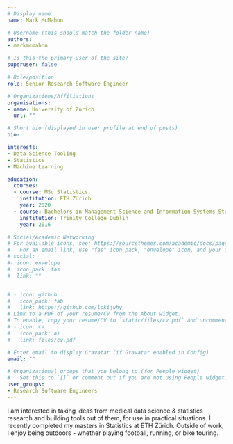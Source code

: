 ```yaml
---
# Display name
name: Mark McMahon

# Username (this should match the folder name)
authors:
- markmcmahon

# Is this the primary user of the site?
superuser: false

# Role/position
role: Senior Research Software Engineer

# Organizations/Affiliations
organisations:
- name: University of Zurich
  url: ""

# Short bio (displayed in user profile at end of posts)
bio:

interests:
- Data Science Tooling
- Statistics
- Machine Learning 

education:
  courses:
  - course: MSc Statistics
    institution: ETH Zürich
    year: 2020
  - course: Bachelors in Management Science and Information Systems Studies
    institution: Trinity College Dublin
    year: 2016

# Social/Academic Networking
# For available icons, see: https://sourcethemes.com/academic/docs/page-builder/#icons
#   For an email link, use "fas" icon pack, "envelope" icon, and your uzh email up to before the '@'.
# social:
#- icon: envelope
#  icon_pack: fas
#  link: ""


# - icon: github
#   icon_pack: fab
#   link: https://github.com/lokijuhy
# Link to a PDF of your resume/CV from the About widget.
# To enable, copy your resume/CV to `static/files/cv.pdf` and uncomment the lines below.
# - icon: cv
#   icon_pack: ai
#   link: files/cv.pdf

# Enter email to display Gravatar (if Gravatar enabled in Config)
email: ""

# Organizational groups that you belong to (for People widget)
#   Set this to `[]` or comment out if you are not using People widget.
user_groups:
- Research Software Engineers
---
```


I am interested in taking ideas from medical data science & statistics research and building tools out of them, for use in practical situations. I recently completed my masters in Statistics at ETH Zürich. Outside of work, I enjoy being outdoors - whether playing football, running, or bike touring. 
